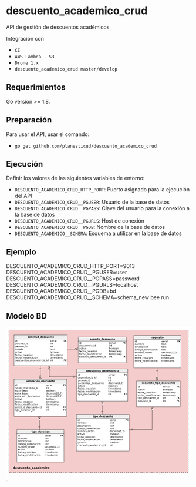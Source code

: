 # descuento_academico_crud
API de gestión de descuentos académicos

Integración con

 - `CI`
 - `AWS Lambda - S3`
 - `Drone 1.x`
 - `descuento_academico_crud master/develop`

## Requerimientos
Go version >= 1.8.

## Preparación
Para usar el API, usar el comando:

 - `go get github.com/planesticud/descuento_academico_crud`

## Ejecución
Definir los valores de las siguientes variables de entorno:

 - `DESCUENTO_ACADEMICO_CRUD_HTTP_PORT`: Puerto asignado para la ejecución del API
 - `DESCUENTO_ACADEMICO_CRUD__PGUSER`: Usuario de la base de datos
 - `DESCUENTO_ACADEMICO_CRUD__PGPASS`: Clave del usuario para la conexión a la base de datos  
 - `DESCUENTO_ACADEMICO_CRUD__PGURLS`: Host de conexión
 - `DESCUENTO_ACADEMICO_CRUD__PGDB`: Nombre de la base de datos
 - `DESCUENTO_ACADEMICO__SCHEMA`: Esquema a utilizar en la base de datos

## Ejemplo
DESCUENTO_ACADEMICO_CRUD_HTTP_PORT=9013 DESCUENTO_ACADEMICO_CRUD__PGUSER=user DESCUENTO_ACADEMICO_CRUD__PGPASS=password DESCUENTO_ACADEMICO_CRUD__PGURLS=localhost DESCUENTO_ACADEMICO_CRUD__PGDB=bd DESCUENTO_ACADEMICO_CRUD__SCHEMA=schema_new bee run

## Modelo BD
![image](https://github.com/planesticud/descuento_academico_crud/blob/develop/modelo_descuento_academico_crud.png).
